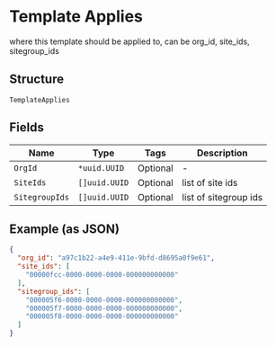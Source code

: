 
# Template Applies

where this template should be applied to, can be org_id, site_ids, sitegroup_ids

## Structure

`TemplateApplies`

## Fields

| Name | Type | Tags | Description |
|  --- | --- | --- | --- |
| `OrgId` | `*uuid.UUID` | Optional | - |
| `SiteIds` | `[]uuid.UUID` | Optional | list of site ids |
| `SitegroupIds` | `[]uuid.UUID` | Optional | list of sitegroup ids |

## Example (as JSON)

```json
{
  "org_id": "a97c1b22-a4e9-411e-9bfd-d8695a0f9e61",
  "site_ids": [
    "00000fcc-0000-0000-0000-000000000000"
  ],
  "sitegroup_ids": [
    "000005f6-0000-0000-0000-000000000000",
    "000005f7-0000-0000-0000-000000000000",
    "000005f8-0000-0000-0000-000000000000"
  ]
}
```

